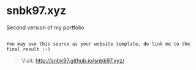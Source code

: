 # snbk97.xyz
Second version of my portfolio

<code>
You may use this source as your website template, do link me to the final result :-)
</code>

> Visit: http://snbk97.github.io/snbk97.xyz/

